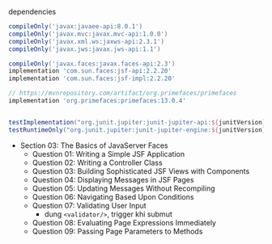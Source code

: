 
dependencies
```groovy
compileOnly('javax:javaee-api:8.0.1')
compileOnly('javax.mvc:javax.mvc-api:1.0.0')
compileOnly('javax.xml.ws:jaxws-api:2.3.1')
compileOnly('javax.jws:javax.jws-api:1.1')

compileOnly('javax.faces:javax.faces-api:2.3')
implementation 'com.sun.faces:jsf-api:2.2.20'
implementation 'com.sun.faces:jsf-impl:2.2.20'

// https://mvnrepository.com/artifact/org.primefaces/primefaces
implementation 'org.primefaces:primefaces:13.0.4'


testImplementation("org.junit.jupiter:junit-jupiter-api:${junitVersion}")
testRuntimeOnly("org.junit.jupiter:junit-jupiter-engine:${junitVersion}")
```


- Section 03: The Basics of JavaServer Faces
    - Question 01: Writing a Simple JSF Application
    - Question 02: Writing a Controller Class
    - Question 03: Building Sophisticated JSF Views with Components
    - Question 04: Displaying Messages in JSF Pages
    - Question 05: Updating Messages Without Recompiling
    - Question 06: Navigating Based Upon Conditions
    - Question 07: Validating User Input
        - dung `<validator/>`, trigger khi submut
    - Question 08: Evaluating Page Expressions Immediately
    - Question 09: Passing Page Parameters to Methods











